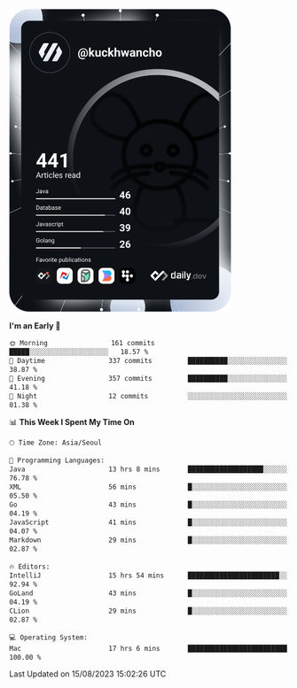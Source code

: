 <a href="https://app.daily.dev/kuckhwancho"><img src="https://github.com/kuckjwi0928/kuckjwi0928/blob/master/devcard.svg" width="400" alt="Kuckjwi Devcard"/></a>

<!--START_SECTION:waka-->
**I'm an Early 🐤** 

```text
🌞 Morning                161 commits         █████░░░░░░░░░░░░░░░░░░░░   18.57 % 
🌆 Daytime                337 commits         ██████████░░░░░░░░░░░░░░░   38.87 % 
🌃 Evening                357 commits         ██████████░░░░░░░░░░░░░░░   41.18 % 
🌙 Night                  12 commits          ░░░░░░░░░░░░░░░░░░░░░░░░░   01.38 % 
```


📊 **This Week I Spent My Time On** 

```text
🕑︎ Time Zone: Asia/Seoul

💬 Programming Languages: 
Java                     13 hrs 8 mins       ███████████████████░░░░░░   76.78 % 
XML                      56 mins             █░░░░░░░░░░░░░░░░░░░░░░░░   05.50 % 
Go                       43 mins             █░░░░░░░░░░░░░░░░░░░░░░░░   04.19 % 
JavaScript               41 mins             █░░░░░░░░░░░░░░░░░░░░░░░░   04.07 % 
Markdown                 29 mins             █░░░░░░░░░░░░░░░░░░░░░░░░   02.87 % 

🔥 Editors: 
IntelliJ                 15 hrs 54 mins      ███████████████████████░░   92.94 % 
GoLand                   43 mins             █░░░░░░░░░░░░░░░░░░░░░░░░   04.19 % 
CLion                    29 mins             █░░░░░░░░░░░░░░░░░░░░░░░░   02.87 % 

💻 Operating System: 
Mac                      17 hrs 6 mins       █████████████████████████   100.00 % 
```


 Last Updated on 15/08/2023 15:02:26 UTC
<!--END_SECTION:waka-->

